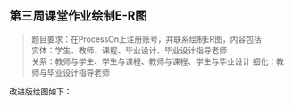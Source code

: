 ## 第三周课堂作业绘制E-R图

>题目要求：在ProcessOn上注册账号，并联系绘制ER图，内容包括<br>
实体：学生、教师、课程、毕业设计、毕业设计指导老师<br>
关系：教师与学生、学生与课程、教师与课程、学生与毕业设计
细化：教师与毕业设计指导老师


改进版绘图如下：


